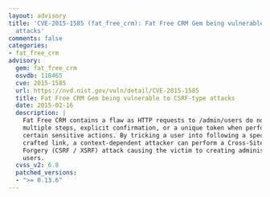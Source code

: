 ```yaml
---
layout: advisory
title: 'CVE-2015-1585 (fat_free_crm): Fat Free CRM Gem being vulnerable to CSRF-type
  attacks'
comments: false
categories:
- fat_free_crm
advisory:
  gem: fat_free_crm
  osvdb: 118465
  cve: 2015-1585
  url: https://nvd.nist.gov/vuln/detail/CVE-2015-1585
  title: Fat Free CRM Gem being vulnerable to CSRF-type attacks
  date: 2015-02-16
  description: |
    Fat Free CRM contains a flaw as HTTP requests to /admin/users do not require
    multiple steps, explicit confirmation, or a unique token when performing
    certain sensitive actions. By tricking a user into following a specially
    crafted link, a context-dependent attacker can perform a Cross-Site Request
    Forgery (CSRF / XSRF) attack causing the victim to creating administrative
    users.
  cvss_v2: 6.8
  patched_versions:
  - ">= 0.13.6"
---
```

